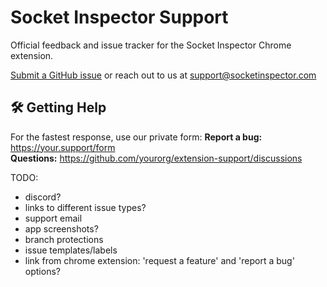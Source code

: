 # Socket Inspector Support
Official feedback and issue tracker for the Socket Inspector Chrome extension.

[Submit a GitHub issue](https://github.com/Socket-Inspector/Socket-Inspector-Support/issues/new/choose) or reach out to us at [support@socketinspector.com](mailto:support@socketinspector.com)

## 🛠️ Getting Help
For the fastest response, use our private form:
**Report a bug:** https://your.support/form  
**Questions:** https://github.com/yourorg/extension-support/discussions

TODO:
- discord?
- links to different issue types?
- support email
- app screenshots?
- branch protections
- issue templates/labels
- link from chrome extension: 'request a feature' and 'report a bug' options?
